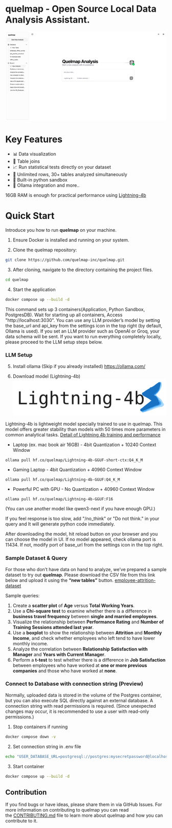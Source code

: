 # quelmap - Open Source Local Data Analysis Assistant.

![preview](.assets/preview.gif)

# Key Features

- 📊 Data visualization    
-  🚀 Table joins
-  📈 Run statistical tests directly on your dataset
-  📂 Unlimited rows, 30+ tables analyzed simultaneously
-  🐍 Built-in python sandbox
-  🦙 Ollama integration
and more..

16GB RAM is enough for practical performance using [Lightning-4b](https://quelmap.com/lightning-4b)

# Quick Start

Introduce you how to run **quelmap** on your machine.

1. Ensure Docker is installed and running on your system.

2. Clone the quelmap repository:
```bash
git clone https://github.com/quelmap-inc/quelmap.git
```

3. After cloning, navigate to the directory containing the project files.
```bash
cd quelmap
```

4. Start the application
```bash
docker compose up --build -d
```
This command sets up 3 containers(Application, Python Sandbox, PostgresDB). Wait for starting up all containers, Access "http://localhost:3030".
You can use any LLM provider’s model by setting the base_url and api_key from the settings icon in the top right (by default, Ollama is used).
If you set an LLM provider such as OpenAI or Groq, your data schema will be sent. If you want to run everything completely locally, please proceed to the LLM setup steps below.


### LLM Setup
5. Install ollama (Skip if you already installed)
https://ollama.com/

6. Download model (Lightning-4b)
![lightning-logo](.assets/lightning-logo.svg)

Lightning-4b is lightweight model specially trained to use in quelmap. This model offers greater stability than models with 50 times more parameters in common analytical tasks.
[Detail of Lightning 4b training and performance](https://quelmap.com/lightning-4b)


- Laptop (ex. mac book air 16GB) - 4bit Quantization + 10240 Context Window
```
ollama pull hf.co/quelmap/Lightning-4b-GGUF-short-ctx:Q4_K_M
```
- Gaming Laptop - 4bit Quantization + 40960 Context Window
```
ollama pull hf.co/quelmap/Lightning-4b-GGUF:Q4_K_M
```
- Powerful PC with GPU - No Quantization + 40960 Context Window
```
ollama pull hf.co/quelmap/Lightning-4b-GGUF:F16
```


(You can use another model like qwen3-next if you have enough GPU.)

If you feel response is too slow, add "/no_think" or "Do not think." in your query and It will generate python code immediately. 

After downloading the model, hit reload button on your browser and you can choose the model in UI. If no model appeared, check ollama port is 11434. If not, modify port of base_url from the settings icon in the top right.



### Sample Dataset & Query
For those who don’t have data on hand to analyze, we’ve prepared a sample dataset to try out **quelmap**. Please download the CSV file from this link below and upload it using the **“new tables”** button.
[employee-attrition-dataset](https://quelmap.com/sample_dataset)

Sample queries:
1. Create a **scatter plot** of **Age** versus **Total Working Years**.
2. Use a **Chi-square test** to examine whether there is a difference in **business travel frequency** between **single and married employees**.
3. Visualize the relationship between **Performance Rating** and **Number of Training Sessions attended last year**.
4. Use a **boxplot** to show the relationship between **Attrition** and **Monthly Income**, and check whether employees who left tend to have lower monthly income.
5. Analyze the correlation between **Relationship Satisfaction with Manager** and **Years with Current Manager**.
6. Perform a **t-test** to test whether there is a difference in **Job Satisfaction** between employees who have worked at **one or more previous companies** and those who have worked at **none**.



### Connect to Database with connection string (Preview)
Normally, uploaded data is stored in the volume of the Postgres container, but you can also execute SQL directly against an external database. A connection string with read permissions is required. (Since unexpected changes may occur, it is recommended to use a user with read-only permissions.)

1. Stop containers if running
```bash
docker compose down -v
```
2. Set connection string in .env file
```bash
echo "USER_DATABASE_URL=postgresql://postgres:mysecretpassword@localhost:5432/mydatabase" >> .env
```
3. Start container
```bash
docker compose up --build -d
```



## Contribution
 If you find bugs or have ideas, please share them in via GitHub Issues. For more information on contributing to quelmap you can read the [CONTRIBUTING.md](CONTRIBUTING.md) file to learn more about quelmap and how you can contribute to it.
